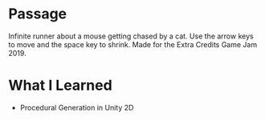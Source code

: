 # Passage
Infinite runner about a mouse getting chased by a cat. Use the arrow keys to move and the space key to shrink. Made for the Extra Credits Game Jam 2019.

# What I Learned
* Procedural Generation in Unity 2D
